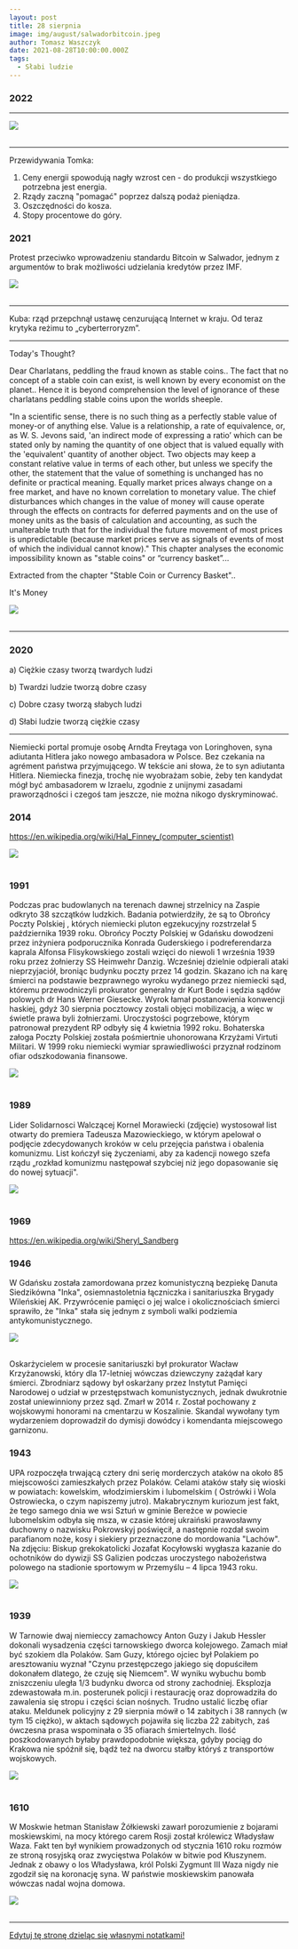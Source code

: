 ```yaml
---
layout: post
title: 28 sierpnia
image: img/august/salwadorbitcoin.jpeg
author: Tomasz Waszczyk
date: 2021-08-28T10:00:00.000Z
tags:
  - Słabi ludzie
---
```


### 2022

---

<img src="./img/august/hoon.jpeg"><br><br>

---

Przewidywania Tomka:

1. Ceny energii spowodują nagły wzrost cen - do produkcji wszystkiego potrzebna jest energia.
2. Rządy zaczną "pomagać" poprzez dalszą podaż pieniądza.
3. Oszczędności do kosza.
4. Stopy procentowe do góry.

### 2021

Protest przeciwko wprowadzeniu standardu Bitcoin w Salwador, jednym z argumentów to brak możliwości udzielania kredytów przez IMF.

<img src="./img/august/salwadorbitcoin.jpeg"><br><br>

---

Kuba: rząd przepchnął ustawę cenzurującą Internet w kraju. Od teraz krytyka reżimu to „cyberterroryzm”.

---

Today's Thought?

Dear Charlatans, peddling the fraud known as stable coins..
The fact that no concept of a stable coin can exist, is well known by every economist on the planet..
Hence it is beyond comprehension the level of ignorance of these charlatans peddling stable coins upon the worlds sheeple.

"In a scientific sense, there is no such thing as a perfectly stable value of money-or of anything else. Value is a relationship, a rate of equivalence, or, as W. S. Jevons said, 'an indirect mode of expressing a ratio’ which can be stated only by naming the quantity of one object that is valued equally with the 'equivalent' quantity of another object. Two objects may keep a constant relative value in terms of each other, but unless we specify the other, the statement that the value of something is unchanged has no definite or practical meaning. Equally market prices always change on a free market, and have no known correlation to monetary value. The chief disturbances which changes in the value of money will cause operate through the effects on contracts for deferred payments and on the use of money units as the basis of calculation and accounting, as such the unalterable truth that for the individual the future movement of most prices is unpredictable (because market prices serve as signals of events of most of which the individual cannot know)."
This chapter analyses the economic impossibility known as "stable coins" or “currency basket”...

Extracted from the chapter "Stable Coin or Currency Basket"..

It's Money

<img src="./img/august/currencywar.jpeg"><br><br>

---

### 2020

a) Ciężkie czasy tworzą twardych ludzi

b) Twardzi ludzie tworzą dobre czasy

c) Dobre czasy tworzą słabych ludzi

d) Słabi ludzie tworzą ciężkie czasy

---

Niemiecki portal promuje osobę Arndta Freytaga von Loringhoven, syna adiutanta Hitlera jako nowego ambasadora w Polsce. Bez czekania na agrément państwa przyjmującego. W tekście ani słowa, że to syn adiutanta Hitlera. Niemiecka finezja, trochę nie wyobrażam sobie, żeby ten kandydat mógł być ambasadorem w Izraelu, zgodnie z unijnymi zasadami praworządności i czegoś tam jeszcze, nie można nikogo dyskryminować.

### 2014

https://en.wikipedia.org/wiki/Hal_Finney_(computer_scientist)

<img src="./img/august/fineybanks.png"><br><br>

### 1991

Podczas prac budowlanych na terenach dawnej strzelnicy na Zaspie odkryto 38 szczątków ludzkich. Badania potwierdziły, że są to Obrońcy Poczty Polskiej , których niemiecki pluton egzekucyjny rozstrzelał 5 października 1939 roku. Obrońcy Poczty Polskiej w Gdańsku dowodzeni przez inżyniera podporucznika Konrada Guderskiego i podreferendarza kaprala Alfonsa Flisykowskiego zostali  wzięci do niewoli 1 września 1939 roku przez żołnierzy SS Heimwehr Danzig. Wcześniej dzielnie odpierali ataki nieprzyjaciół, broniąc budynku poczty przez 14 godzin. Skazano ich na karę śmierci na podstawie bezprawnego wyroku wydanego przez niemiecki sąd, któremu przewodniczyli prokurator generalny dr Kurt Bode i sędzia sądów polowych dr Hans Werner Giesecke. Wyrok łamał postanowienia konwencji haskiej, gdyż 30 sierpnia pocztowcy zostali objęci mobilizacją, a więc w świetle prawa byli żołnierzami. Uroczystości pogrzebowe, którym patronował prezydent RP odbyły się 4 kwietnia 1992 roku. Bohaterska załoga Poczty Polskiej została pośmiertnie uhonorowana Krzyżami Virtuti Militari. W 1999 roku niemiecki wymiar sprawiedliwości przyznał rodzinom ofiar odszkodowania finansowe.

<img src="./img/august/obrony-poczty.jpg"><br><br>

### 1989

Lider Solidarnosci Walczącej Kornel Morawiecki (zdjęcie) wystosował list otwarty do premiera Tadeusza Mazowieckiego, w którym apelował o podjęcie zdecydowanych kroków w celu przejęcia państwa i obalenia komunizmu. List kończył się życzeniami, aby za kadencji nowego szefa rządu „rozkład komunizmu następował szybciej niż jego dopasowanie się do nowej sytuacji".

<img src="./img/august/morawiecki.jpg"><br><br>

### 1969

https://en.wikipedia.org/wiki/Sheryl_Sandberg

### 1946

W Gdańsku została zamordowana przez komunistyczną bezpiekę Danuta Siedzikówna "Inka", osiemnastoletnia łączniczka i sanitariuszka Brygady Wileńskiej AK. Przywrócenie pamięci o jej walce i okolicznościach śmierci sprawiło, że "Inka" stała się jednym z symboli walki podziemia antykomunistycznego.

<img src="./img/august/inka2.jpg"><br><br>

Oskarżycielem w procesie sanitariuszki był prokurator Wacław Krzyżanowski, który dla 17-letniej wówczas dziewczyny zażądał kary śmierci. Zbrodniarz sądowy był oskarżany przez Instytut Pamięci Narodowej o udział w przestępstwach komunistycznych, jednak dwukrotnie został uniewinniony przez sąd. Zmarł w 2014 r. Został pochowany z wojskowymi honorami na cmentarzu w Koszalinie. Skandal wywołany tym wydarzeniem doprowadził do dymisji dowódcy i komendanta miejscowego garnizonu.

### 1943

UPA rozpoczęła trwającą cztery dni serię morderczych ataków na około 85 miejscowości zamieszkałych przez Polaków. Celami ataków stały się wioski w powiatach: kowelskim, włodzimierskim i lubomelskim ( Ostrówki i Wola Ostrowiecka, o czym napiszemy jutro). 
Makabrycznym kuriozum jest fakt, że tego samego dnia we wsi Sztuń w gminie Bereżce w powiecie lubomelskim odbyła się msza, w czasie której ukraiński prawosławny duchowny o nazwisku Pokrowskyj poświęcił, a następnie rozdał swoim parafianom noże, kosy i siekiery przeznaczone do mordowania "Lachów".
Na zdjęciu: Biskup grekokatolicki Jozafat Kocyłowski wygłasza kazanie do ochotników do dywizji SS Galizien podczas uroczystego nabożeństwa polowego na stadionie sportowym w Przemyślu – 4 lipca 1943 roku.

<img src="./img/august/upa.jpg"><br><br>

### 1939

W Tarnowie dwaj niemieccy zamachowcy Anton Guzy i Jakub Hessler dokonali wysadzenia części tarnowskiego dworca kolejowego.
Zamach miał być szokiem dla Polaków. Sam Guzy, którego ojciec był Polakiem po aresztowaniu wyznał "Czynu przestępczego jakiego się dopuściłem dokonałem dlatego, że czuję się Niemcem".
W wyniku wybuchu bomb zniszczeniu uległa 1/3 budynku dworca od strony zachodniej. Eksplozja zdewastowała m.in. posterunek policji i restaurację oraz doprowadziła do zawalenia się stropu i części ścian nośnych. Trudno ustalić liczbę ofiar ataku. Meldunek policyjny z 29 sierpnia mówił o 14 zabitych i 38 rannych (w tym 15 ciężko), w aktach sądowych pojawiła się liczba 22 zabitych, zaś ówczesna prasa wspominała o 35 ofiarach śmiertelnych. Ilość poszkodowanych byłaby prawdopodobnie większa, gdyby pociąg do Krakowa nie spóźnił się, bądź też na dworcu stałby któryś z transportów wojskowych.

<img src="./img/august/tarnow.jpg"><br><br>

### 1610

W Moskwie hetman Stanisław Żółkiewski zawarł porozumienie z bojarami moskiewskimi, na mocy którego carem Rosji został królewicz Władysław Waza.
Fakt ten był wynikiem prowadzonych od stycznia 1610 roku rozmów ze stroną rosyjską oraz zwycięstwa Polaków w bitwie pod Kłuszynem.
Jednak z obawy o los Władysława, król Polski Zygmunt III Waza nigdy nie zgodził się na koronację syna. W państwie moskiewskim panowała wówczas nadal wojna domowa.

<img src="./img/august/zolkiewski.jpg"><br><br>

---

<a href="https://github.com/TomaszWaszczyk/historia.waszczyk.com/edit/master/src/content/august-28.md" target="_blank">Edytuj tę stronę dzieląc się własnymi notatkami!</a>
